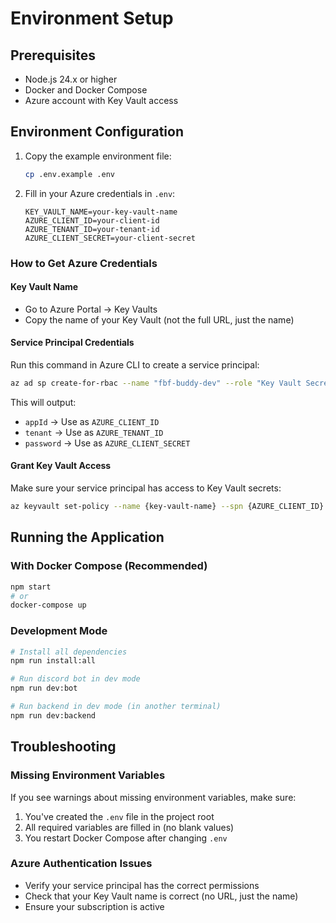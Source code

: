 # Environment Setup

## Prerequisites
- Node.js 24.x or higher
- Docker and Docker Compose
- Azure account with Key Vault access

## Environment Configuration

1. Copy the example environment file:
   ```bash
   cp .env.example .env
   ```

2. Fill in your Azure credentials in `.env`:
   ```env
   KEY_VAULT_NAME=your-key-vault-name
   AZURE_CLIENT_ID=your-client-id
   AZURE_TENANT_ID=your-tenant-id
   AZURE_CLIENT_SECRET=your-client-secret
   ```

### How to Get Azure Credentials

#### Key Vault Name
- Go to Azure Portal → Key Vaults
- Copy the name of your Key Vault (not the full URL, just the name)

#### Service Principal Credentials
Run this command in Azure CLI to create a service principal:
```bash
az ad sp create-for-rbac --name "fbf-buddy-dev" --role "Key Vault Secrets User" --scopes /subscriptions/{subscription-id}/resourceGroups/{resource-group}/providers/Microsoft.KeyVault/vaults/{key-vault-name}
```

This will output:
- `appId` → Use as `AZURE_CLIENT_ID`
- `tenant` → Use as `AZURE_TENANT_ID`
- `password` → Use as `AZURE_CLIENT_SECRET`

#### Grant Key Vault Access
Make sure your service principal has access to Key Vault secrets:
```bash
az keyvault set-policy --name {key-vault-name} --spn {AZURE_CLIENT_ID} --secret-permissions get list
```

## Running the Application

### With Docker Compose (Recommended)
```bash
npm start
# or
docker-compose up
```

### Development Mode
```bash
# Install all dependencies
npm run install:all

# Run discord bot in dev mode
npm run dev:bot

# Run backend in dev mode (in another terminal)
npm run dev:backend
```

## Troubleshooting

### Missing Environment Variables
If you see warnings about missing environment variables, make sure:
1. You've created the `.env` file in the project root
2. All required variables are filled in (no blank values)
3. You restart Docker Compose after changing `.env`

### Azure Authentication Issues
- Verify your service principal has the correct permissions
- Check that your Key Vault name is correct (no URL, just the name)
- Ensure your subscription is active
